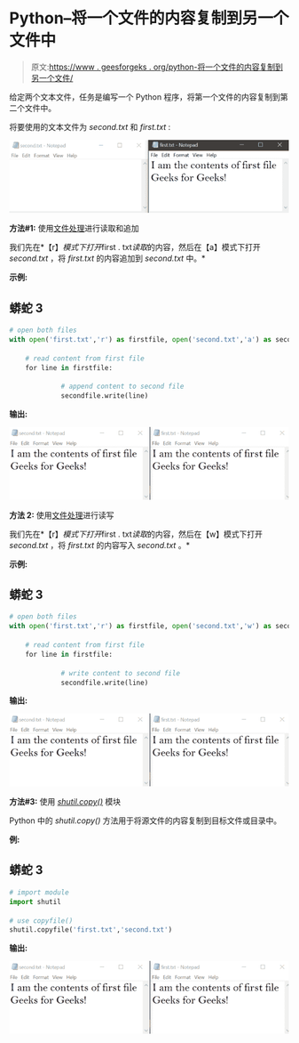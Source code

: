 # Python–将一个文件的内容复制到另一个文件中

> 原文:[https://www . geesforgeks . org/python-将一个文件的内容复制到另一个文件/](https://www.geeksforgeeks.org/python-copy-contents-of-one-file-to-another-file/)

给定两个文本文件，任务是编写一个 Python 程序，将第一个文件的内容复制到第二个文件中。

将要使用的文本文件为 *second.txt* 和 *first.txt* :

![](img/435f4a2f8a7071dc0b8149a574dce20f.png)

**方法#1:** 使用[文件处理](https://www.geeksforgeeks.org/file-handling-python/)进行读取和追加

我们先在*【r】*模式下打开*first . txt*读取*的内容，然后在【a】模式下打开 *second.txt* ，将 *first.txt* 的内容追加到 *second.txt* 中。*

**示例:**

## 蟒蛇 3

```py
# open both files
with open('first.txt','r') as firstfile, open('second.txt','a') as secondfile:

    # read content from first file
    for line in firstfile:

             # append content to second file
             secondfile.write(line)
```

**输出:**

![](img/dc15cbef0de08817a17ac7525484f4ff.png)

**方法 2:** 使用[文件处理](https://www.geeksforgeeks.org/file-handling-python/)进行读写

我们先在*【r】*模式下打开*first . txt*读取*的内容，然后在【w】模式下打开 *second.txt* ，将 *first.txt* 的内容写入 *second.txt* 。*

**示例:**

## 蟒蛇 3

```py
# open both files
with open('first.txt','r') as firstfile, open('second.txt','w') as secondfile:

    # read content from first file
    for line in firstfile:

             # write content to second file
             secondfile.write(line)
```

**输出:**

![](img/dc15cbef0de08817a17ac7525484f4ff.png)

**方法#3:** 使用 [*shutil.copy()*](https://www.geeksforgeeks.org/python-shutil-copy-method/) 模块

Python 中的 *shutil.copy()* 方法用于将源文件的内容复制到目标文件或目录中。

**例:**

## 蟒蛇 3

```py
# import module
import shutil

# use copyfile()
shutil.copyfile('first.txt','second.txt')
```

**输出:**

![](img/dc15cbef0de08817a17ac7525484f4ff.png)